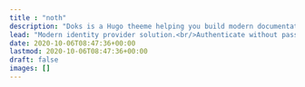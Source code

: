 ```yaml
---
title : "noth"
description: "Doks is a Hugo theeme helping you build modern documentation websites that are secure, fast, and SEO-ready — by default."
lead: "Modern identity provider solution.<br/>Authenticate without password using new security standards."
date: 2020-10-06T08:47:36+00:00
lastmod: 2020-10-06T08:47:36+00:00
draft: false
images: []
---
```

